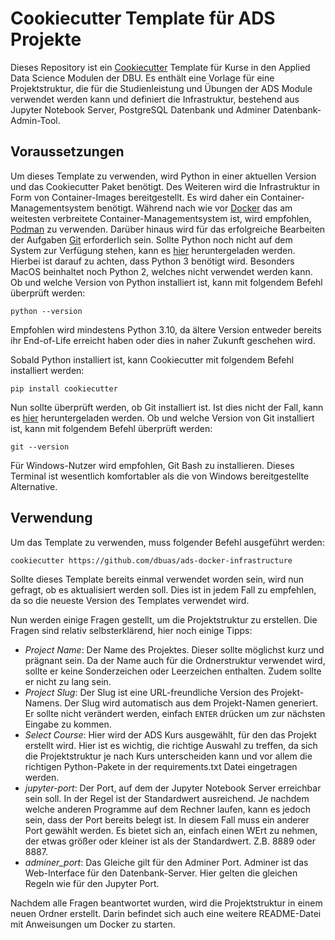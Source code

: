 # Cookiecutter Template für ADS Projekte

Dieses Repository ist ein [Cookiecutter](https://cookiecutter.readthedocs.io/en/1.7.2/) Template für Kurse 
in den Applied Data Science Modulen der DBU. Es enthält eine Vorlage für eine Projektstruktur, die für
die Studienleistung und Übungen der ADS Module verwendet werden kann und definiert die Infrastruktur, bestehend aus
Jupyter Notebook Server, PostgreSQL Datenbank und Adminer Datenbank-Admin-Tool.


## Voraussetzungen

Um dieses Template zu verwenden, wird Python in einer aktuellen Version und das Cookiecutter Paket benötigt. Des Weiteren
wird die Infrastruktur in Form von Container-Images bereitgestellt. Es wird daher ein Container-Managementsystem benötigt. 
Während nach wie vor [Docker](https://www.docker.com) das am weitesten verbreitete Container-Managementsystem ist, 
wird empfohlen, [Podman](https://podman.io/) zu verwenden.
Darüber hinaus wird für das erfolgreiche Bearbeiten der Aufgaben [Git](https://git-scm.com) erforderlich sein.
Sollte Python noch nicht auf dem System zur Verfügung stehen, kann es [hier](https://www.python.org/downloads/) 
heruntergeladen werden. 
Hierbei ist darauf zu achten, dass Python 3 benötigt wird. Besonders MacOS beinhaltet noch Python 2, welches
nicht verwendet werden kann. Ob und welche Version von Python installiert ist, kann mit folgendem Befehl überprüft
werden:

```shell
python --version
```

Empfohlen wird mindestens Python 3.10, da ältere Version entweder bereits ihr End-of-Life erreicht haben oder dies
in naher Zukunft geschehen wird.

Sobald Python installiert ist, kann Cookiecutter mit folgendem Befehl installiert werden:

```shell
pip install cookiecutter
```

Nun sollte überprüft werden, ob Git installiert ist. Ist dies nicht der Fall, kann es [hier](https://git-scm.com/downloads)
heruntergeladen werden. Ob und welche Version von Git installiert ist, kann mit folgendem Befehl überprüft werden:

```shell
git --version
```

Für Windows-Nutzer wird empfohlen, Git Bash zu installieren. Dieses Terminal ist wesentlich komfortabler als die von
Windows bereitgestellte Alternative.

## Verwendung

Um das Template zu verwenden, muss folgender Befehl ausgeführt werden:

```shell
cookiecutter https://github.com/dbuas/ads-docker-infrastructure
```

Sollte dieses Template bereits einmal verwendet worden sein, wird nun gefragt, ob es aktualisiert werden soll. Dies ist
in jedem Fall zu empfehlen, da so die neueste Version des Templates verwendet wird.

Nun werden einige Fragen gestellt, um die Projektstruktur zu erstellen. Die Fragen sind relativ selbsterklärend, hier
noch einige Tipps:

- *Project Name*: Der Name des Projektes. Dieser sollte möglichst kurz und prägnant sein. Da der Name auch für die
  Ordnerstruktur verwendet wird, sollte er keine Sonderzeichen oder Leerzeichen enthalten. Zudem sollte er nicht zu lang sein.
- *Project Slug*: Der Slug ist eine URL-freundliche Version des Projekt-Namens. Der Slug wird automatisch aus dem
  Projekt-Namen generiert. Er sollte nicht verändert werden, einfach `ENTER` drücken um zur nächsten Eingabe zu kommen.
- *Select Course*: Hier wird der ADS Kurs ausgewählt, für den das Projekt erstellt wird. Hier ist es wichtig, die richtige
  Auswahl zu treffen, da sich die Projektstruktur je nach Kurs unterscheiden kann und vor allem die richtigen Python-Pakete 
  in der requirements.txt Datei eingetragen werden.
- *jupyter-port*: Der Port, auf dem der Jupyter Notebook Server erreichbar sein soll. In der Regel ist der Standardwert
  ausreichend. Je nachdem welche anderen Programme auf dem Rechner laufen, kann es jedoch sein, dass der Port bereits 
  belegt ist. In diesem Fall muss ein anderer Port gewählt werden. Es bietet sich an, einfach einen WErt zu nehmen, der etwas größer 
  oder kleiner ist als der Standardwert. Z.B. 8889 oder 8887.
- *adminer_port*: Das Gleiche gilt für den Adminer Port. Adminer ist das Web-Interface für den Datenbank-Server. Hier gelten die
  gleichen Regeln wie für den Jupyter Port.

Nachdem alle Fragen beantwortet wurden, wird die Projektstruktur in einem neuen Ordner erstellt. Darin befindet sich auch eine weitere README-Datei mit Anweisungen um Docker zu starten.
